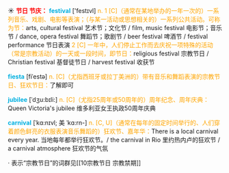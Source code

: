 ☀ <font color="red">**节日 节庆：**</font>
<font color="sky blue">**festival**</font> ['festɪvl] 
<font color="orange">n. 1 [C]（通常在某地举办的一年一次的）一系列音乐、戏剧、电影等表演；（与某一活动或思想相关的）一系列公共活动。可称为节：</font>arts, cultural festival 艺术节；文化节 / film, music festival 电影节；音乐节 / dance, opera festival 舞蹈节；歌剧节 / beer festival 啤酒节 / festival performance 节日表演 <font color="orange">2 [C] 一年中，人们停止工作而去庆祝一项特殊的活动（常是宗教活动）的一天或一段时间，即节日：</font>religious festival 宗教节日 / Christian festival 基督徒节日 / harvest festival 收获节
           
<font color="sky blue">**fiesta**</font> [fiˈestə]
<font color="orange">n. [C]（尤指西班牙或拉丁美洲的）带有音乐和舞蹈表演的宗教节日、狂欢节日：</font>了解即可

<font color="sky blue">**jubilee**</font> [ˈdʒu:bɪli:]
<font color="orange">n. [C]（尤指25周年或50周年的）周年纪念、周年庆典：</font>Queen Victoria's jubilee 维多利亚女王执政50周年庆典
           
<font color="sky blue">**carnival**</font> [ˈkɑ:nɪvl; 美 ˈkɑ:rn-]
<font color="orange">n. [C, U]（通常在每年的固定时间举行的、人们穿着颜色鲜亮的衣服表演音乐舞蹈的）狂欢节、嘉年华：</font>There is a local carnival every year. 当地每年都举行狂欢节。/ the carnival in Rio 里约热内卢的狂欢节 / a carnival atmosphere 狂欢节的气氛

· 表示“宗教节日”的词群见[[10宗教节日 宗教禁期]]
